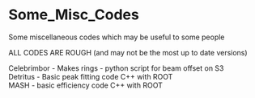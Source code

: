 # Some_Misc_Codes
Some miscellaneous codes which may be useful to some people <br>

ALL CODES ARE ROUGH (and may not be the most up to date versions) <br>

Celebrimbor - Makes rings - python script for beam offset on S3 <br>
Detritus - Basic peak fitting code C++ with ROOT <br>
MASH - basic efficiency code C++ with ROOT <br>
